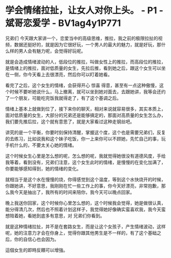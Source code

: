 # 学会情绪拉扯，让女人对你上头。 - P1 - 斌哥恋爱学 - BV1ag4y1P771

兄弟们 今天跟大家讲一个，恋爱当中的高级思维，推拉，我之前的极限拉扯的视频，数据还挺好的，就是因为它很好玩，一个男人的最大的魅力，就是好玩，那什么样的男人会有魅力呢，会觉得好玩呢。

就是会造成情绪波动的人，低段位的推拉，叫做女性上的推拉，而高段位的推拉，是情绪上的推拉，面对低质量的女生，先拉后推，看到她之后，跟这个女生可以坐在一侧，你今天看上去很漂亮，然后你可以盯着她看。

看完了之后，这个女生的情绪，会获得开心 惊喜 得意，甚至有一点这种傲慢，这个时候不要听她说什么，马上撤离，就可以坐到她对面去，去跟她讲，我等会还约了一个朋友，可能吃完饭我就得走了，有了这个基调之后。

情绪上基本上就做到位了，接下来你的聊天，相对来说就容易很多，其实本质上，面对低质量的女生，大部分的兄弟还是能够搞定的，那面对高质量的女生怎么办，我们要先推后拉，这个就有意思了，就是大家看过这种走钢丝吧。

讲究的是一个平衡，你要时刻保持清醒，掌握这个度，这个也是需要兄弟们，反复的去练习，比如说我和这个妹子吃饭，你一上来你可以不顾她，先忙自己的事，玩手机什么的，不要太关心她的情绪。

这个时候女生心里是怎么想的呢，怎么想的呢，我就觉得她很没有道德风度，手给我等着，看到没有，兄弟们注意，这个女生此时的情绪，是慢慢的在变化加满了，你要能够感知得到，她的情绪的变化。

就相当于是这个水在慢慢的烧，你得感觉到这个温度，等到这个水快烧开的时候，你跟她讲，不好意思，我刚刚在忙一些工作上的事，你今天好漂亮，非常抱歉，那么我今天是抽出了，我所有的时间来陪你，我今天可以晚点回家。

晚上我送你回家，这个时候你心里怎么想的，这个时候我会觉得，她是做很认真，能分得清几次，然后也不照着计划这样子，我觉得她好像确实蛮喜欢我，我今天蛮想陪着她，看她到底多有意思，对 兄弟们你看到。

就是这种情绪拉扯，并不是在套路女生，而是让这个女孩子，产生情绪波动，这样呢，她的注意力才会在你身上，觉得你跟其他男生是不一样的，有了这个基础之后，你的自信心也会因为。

這個女生的即時反饋可以增強。